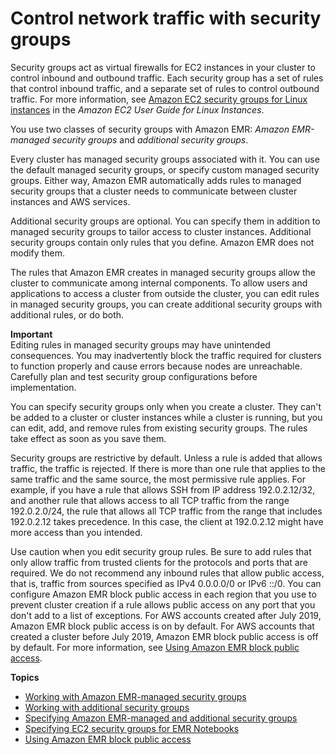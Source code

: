 # Control network traffic with security groups<a name="emr-security-groups"></a>

Security groups act as virtual firewalls for EC2 instances in your cluster to control inbound and outbound traffic\. Each security group has a set of rules that control inbound traffic, and a separate set of rules to control outbound traffic\. For more information, see [Amazon EC2 security groups for Linux instances](https://docs.aws.amazon.com/AWSEC2/latest/UserGuide/using-network-security.html) in the *Amazon EC2 User Guide for Linux Instances*\.

You use two classes of security groups with Amazon EMR: *Amazon EMR\-managed security groups* and *additional security groups*\.

Every cluster has managed security groups associated with it\. You can use the default managed security groups, or specify custom managed security groups\. Either way, Amazon EMR automatically adds rules to managed security groups that a cluster needs to communicate between cluster instances and AWS services\.

Additional security groups are optional\. You can specify them in addition to managed security groups to tailor access to cluster instances\. Additional security groups contain only rules that you define\. Amazon EMR does not modify them\.

The rules that Amazon EMR creates in managed security groups allow the cluster to communicate among internal components\. To allow users and applications to access a cluster from outside the cluster, you can edit rules in managed security groups, you can create additional security groups with additional rules, or do both\.

**Important**  
Editing rules in managed security groups may have unintended consequences\. You may inadvertently block the traffic required for clusters to function properly and cause errors because nodes are unreachable\. Carefully plan and test security group configurations before implementation\.

You can specify security groups only when you create a cluster\. They can't be added to a cluster or cluster instances while a cluster is running, but you can edit, add, and remove rules from existing security groups\. The rules take effect as soon as you save them\.

Security groups are restrictive by default\. Unless a rule is added that allows traffic, the traffic is rejected\. If there is more than one rule that applies to the same traffic and the same source, the most permissive rule applies\. For example, if you have a rule that allows SSH from IP address 192\.0\.2\.12/32, and another rule that allows access to all TCP traffic from the range 192\.0\.2\.0/24, the rule that allows all TCP traffic from the range that includes 192\.0\.2\.12 takes precedence\. In this case, the client at 192\.0\.2\.12 might have more access than you intended\. 

Use caution when you edit security group rules\. Be sure to add rules that only allow traffic from trusted clients for the protocols and ports that are required\. We do not recommend any inbound rules that allow public access, that is, traffic from sources specified as IPv4 0\.0\.0\.0/0 or IPv6 ::/0\. You can configure Amazon EMR block public access in each region that you use to prevent cluster creation if a rule allows public access on any port that you don't add to a list of exceptions\. For AWS accounts created after July 2019, Amazon EMR block public access is on by default\. For AWS accounts that created a cluster before July 2019, Amazon EMR block public access is off by default\. For more information, see [Using Amazon EMR block public access](emr-block-public-access.md)\.

**Topics**
+ [Working with Amazon EMR\-managed security groups](emr-man-sec-groups.md)
+ [Working with additional security groups](emr-additional-sec-groups.md)
+ [Specifying Amazon EMR\-managed and additional security groups](emr-sg-specify.md)
+ [Specifying EC2 security groups for EMR Notebooks](emr-managed-notebooks-security-groups.md)
+ [Using Amazon EMR block public access](emr-block-public-access.md)